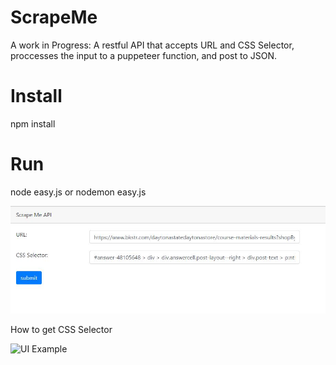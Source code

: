 # ScrapeMe
A work in Progress: 
A restful API that accepts URL and CSS Selector, proccesses the input to a puppeteer function, and post to JSON.

# Install
npm install
 
 # Run
 node easy.js or nodemon easy.js


![UI Example](https://raw.githubusercontent.com/andrewpolemeni/ScrapeMe/master/DemoExample/UI%20Example.JPG)

How to get CSS Selector

![UI Example](https://github.com/andrewpolemeni/ScrapeMe/blob/master/DemoExample/selector.gif?raw=true)
